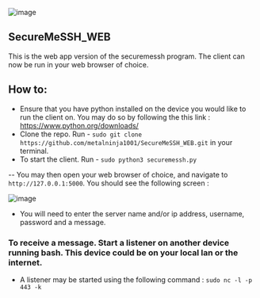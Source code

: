 ![image](https://user-images.githubusercontent.com/101802030/235101976-79318ec2-bb2d-4644-8030-fa075750c882.png)




## SecureMeSSH_WEB
This is the web app version of the securemessh program. The client can now be run in your web browser of choice.

## How to:
- Ensure that you have python installed on the device you would like to run the client on. You may do so by following the this link : https://www.python.org/downloads/
- Clone the repo. Run - `sudo git clone https://github.com/metalninja1001/SecureMeSSH_WEB.git` in your terminal.
- To start the client. Run - `sudo python3 securemessh.py`

-- You may then open your web browser of choice, and navigate to `http://127.0.0.1:5000`. You should see the following screen :

![image](https://user-images.githubusercontent.com/101802030/234892099-a0fee48f-f6fe-42ce-8808-80adaaa407c6.png)



- You will need to enter the server name and/or ip address, username, password and a message.

### To receive a message. Start a listener on another device running bash. This device could be on your local lan or the internet.
- A listener may be started using the following command : `sudo nc -l -p 443 -k`
